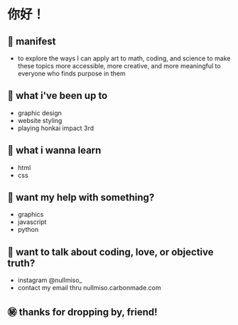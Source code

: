 # 你好！

## 🛂 manifest
  - to explore the ways I can apply art to math, coding, and science to make these topics more accessible, more creative, and more meaningful to everyone who finds purpose in them

## 💾 what i've been up to 
  - graphic design
  - website styling
  - playing honkai impact 3rd 

## 🔗 what i wanna learn
  - html
  - css
  
## 📳 want my help with something?
  - graphics
  - javascript
  - python
  
## 💬  want to talk about coding, love, or objective truth?
  - instagram @nullmiso_
  - contact my email thru nullmiso.carbonmade.com
  
## ㊙️ thanks for dropping by, friend!
